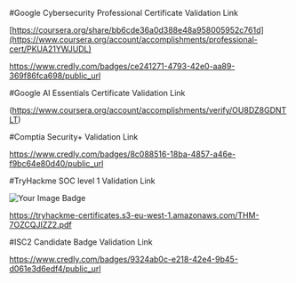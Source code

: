 #Google Cybersecurity Professional Certificate Validation Link

[https://coursera.org/share/bb6cde36a0d388e48a958005952c761d](https://www.coursera.org/account/accomplishments/professional-cert/PKUA21YWJUDL)

https://www.credly.com/badges/ce241271-4793-42e0-aa89-369f86fca698/public_url

#Google AI Essentials Certificate Validation Link

(https://www.coursera.org/account/accomplishments/verify/OU8DZ8GDNTLT)

#Comptia Security+ Validation Link

https://www.credly.com/badges/8c088516-18ba-4857-a46e-f9bc64e80d40/public_url

#TryHackme SOC level 1 Validation Link

<img src="https://tryhackme-badges.s3.amazonaws.com/ofel.png" alt="Your Image Badge" />

https://tryhackme-certificates.s3-eu-west-1.amazonaws.com/THM-7OZCQJIZZ2.pdf

#ISC2 Candidate Badge Validation Link

https://www.credly.com/badges/9324ab0c-e218-42e4-9b45-d061e3d6edf4/public_url

